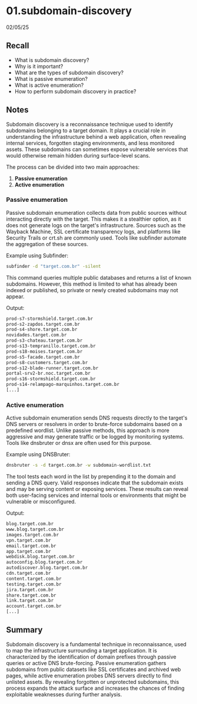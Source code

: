 # 01.subdomain-discovery

02/05/25

## Recall

- What is subdomain discovery?
- Why is it important?
- What are the types of subdomain discovery?
- What is passive enumeration?
- What is active enumeration?
- How to perform subdomain discovery in practice?

## Notes

Subdomain discovery is a reconnaissance technique used to identify subdomains belonging to a target domain. It plays a crucial role in understanding the infrastructure behind a web application, often revealing internal services, forgotten staging environments, and less monitored assets. These subdomains can sometimes expose vulnerable services that would otherwise remain hidden during surface-level scans.

The process can be divided into two main approaches: 

1. **Passive enumeration**
2. **Active enumeration**

### Passive enumeration

Passive subdomain enumeration collects data from public sources without interacting directly with the target. This makes it a stealthier option, as it does not generate logs on the target's infrastructure. Sources such as the Wayback Machine, SSL certificate transparency logs, and platforms like Security Trails or crt.sh are commonly used. Tools like subfinder automate the aggregation of these sources.

Example using Subfinder:

```bash
subfinder -d "target.com.br" -silent
```

This command queries multiple public databases and returns a list of known subdomains. However, this method is limited to what has already been indexed or published, so private or newly created subdomains may not appear.

Output:

```bash
prod-s7-stormshield.target.com.br
prod-s2-zapdos.target.com.br
prod-s4-shore.target.com.br
novidades.target.com.br
prod-s3-chateau.target.com.br
prod-s13-tempranillo.target.com.br
prod-s18-moises.target.com.br
prod-s5-facade.target.com.br
prod-s8-customers.target.com.br
prod-s12-blade-runner.target.com.br
portal-srv2-br.noc.target.com.br
prod-s16-stormshield.target.com.br
prod-s14-relampago-marquinhos.target.com.br
[...]
```

### Active enumeration

Active subdomain enumeration sends DNS requests directly to the target's DNS servers or resolvers in order to brute-force subdomains based on a predefined wordlist. Unlike passive methods, this approach is more aggressive and may generate traffic or be logged by monitoring systems. Tools like dnsbruter or dnsx are often used for this purpose.

Example using DNSBruter:

```bash
dnsbruter -s -d target.com.br -w subdomain-wordlist.txt 
```

The tool tests each word in the list by prepending it to the domain and sending a DNS query. Valid responses indicate that the subdomain exists and may be serving content or exposing services. These results can reveal both user-facing services and internal tools or environments that might be vulnerable or misconfigured.

Output:

```bash
blog.target.com.br
www.blog.target.com.br
images.target.com.br
vpn.target.com.br
email.target.com.br
app.target.com.br
webdisk.blog.target.com.br
autoconfig.blog.target.com.br
autodiscover.blog.target.com.br
cdn.target.com.br
content.target.com.br
testing.target.com.br
jira.target.com.br
share.target.com.br
link.target.com.br
account.target.com.br
[...]
```

## Summary

Subdomain discovery is a fundamental technique in reconnaissance, used to map the infrastructure surrounding a target application. It is characterized by the identification of domain prefixes through passive queries or active DNS brute-forcing. Passive enumeration gathers subdomains from public datasets like SSL certificates and archived web pages, while active enumeration probes DNS servers directly to find unlisted assets. By revealing forgotten or unprotected subdomains, this process expands the attack surface and increases the chances of finding exploitable weaknesses during further analysis.